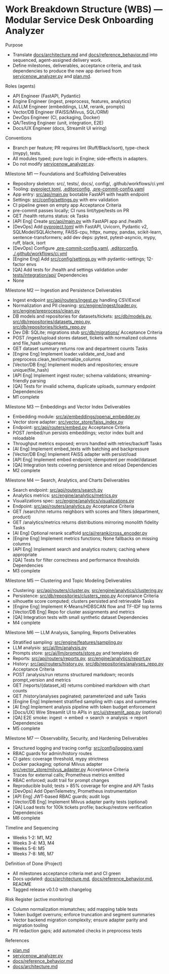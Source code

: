 # Work Breakdown Structure (WBS) — Modular Service Desk Onboarding Analyzer

Purpose
- Translate [docs/architecture.md](docs/architecture.md) and [docs/reference_behavior.md](docs/reference_behavior.md) into sequenced, agent-assigned delivery work.
- Define milestones, deliverables, acceptance criteria, and task dependencies to produce the new app derived from [servicenow_analyzer.py](servicenow_analyzer.py) and [plan.md](plan.md).

Roles (agents)
- API Engineer (FastAPI, Pydantic)
- Engine Engineer (ingest, preprocess, features, analytics)
- AI/LLM Engineer (embeddings, LLM, rerank, prompts)
- Vector/DB Engineer (FAISS/Milvus, SQL/ORM)
- DevOps Engineer (CI, packaging, Docker)
- QA/Testing Engineer (unit, integration, E2E)
- Docs/UX Engineer (docs, Streamlit UI wiring)

Conventions
- Branch per feature; PR requires lint (Ruff/Black/isort), type-check (mypy), tests.
- All modules typed; pure logic in Engine; side-effects in adapters.
- Do not modify [servicenow_analyzer.py](servicenow_analyzer.py).

Milestone M1 — Foundations and Scaffolding
Deliverables
- Repository skeleton: src/, tests/, docs/, config/, .github/workflows/ci.yml
- Tooling: [pyproject.toml](pyproject.toml), [.editorconfig](.editorconfig), [.pre-commit-config.yaml](.pre-commit-config.yaml)
- App entry: [src/api/main.py](src/api/main.py) bootable FastAPI with health endpoint
- Settings: [src/config/settings.py](src/config/settings.py) with env validation
- CI pipeline green on empty app
Acceptance Criteria
- pre-commit passes locally; CI runs lint/type/tests on PR
- GET /health returns status: ok
Tasks
- [API Eng] Create [src/api/main.py](src/api/main.py) with FastAPI app and /health
- [DevOps] Add [pyproject.toml](pyproject.toml) with FastAPI, Uvicorn, Pydantic v2, SQLModel/SQLAlchemy, FAISS-cpu, httpx, numpy, pandas, scikit-learn, sentence-transformers; add dev deps: pytest, pytest-asyncio, mypy, ruff, black, isort
- [DevOps] Configure [.pre-commit-config.yaml](.pre-commit-config.yaml), [.editorconfig](.editorconfig), [./.github/workflows/ci.yml](.github/workflows/ci.yml)
- [Engine Eng] Add [src/config/settings.py](src/config/settings.py) with pydantic-settings; 12-factor envs
- [QA] Add tests for /health and settings validation under [tests/integration/api/](tests/integration/api/)
Dependencies
- None

Milestone M2 — Ingestion and Persistence
Deliverables
- Ingest endpoint [src/api/routers/ingest.py](src/api/routers/ingest.py) handling CSV/Excel
- Normalization and PII cleaning: [src/engine/ingest/loader.py](src/engine/ingest/loader.py), [src/engine/preprocess/clean.py](src/engine/preprocess/clean.py)
- DB models and repositories for datasets/tickets: [src/db/models.py](src/db/models.py), [src/db/repositories/datasets_repo.py](src/db/repositories/datasets_repo.py), [src/db/repositories/tickets_repo.py](src/db/repositories/tickets_repo.py)
- Dev DB: SQLite; migrations stub [src/db/migrations/](src/db/migrations/)
Acceptance Criteria
- POST /ingest/upload stores dataset, tickets with normalized columns and file_hash uniqueness
- GET dataset summary returns row and department counts
Tasks
- [Engine Eng] Implement loader.validate_and_load and preprocess.clean_text/normalize_columns
- [Vector/DB Eng] Implement models and repositories; ensure unique(file_hash)
- [API Eng] Implement ingest router; schema validations; streaming-friendly parsing
- [QA] Tests for invalid schema, duplicate uploads, summary endpoint
Dependencies
- M1 complete

Milestone M3 — Embeddings and Vector Index
Deliverables
- Embedding module: [src/ai/embeddings/openai_embedder.py](src/ai/embeddings/openai_embedder.py)
- Vector store adapter: [src/vector_store/faiss_index.py](src/vector_store/faiss_index.py)
- Endpoint: [src/api/routers/embed.py](src/api/routers/embed.py)
Acceptance Criteria
- POST /embed/run persists embeddings; vector index built and reloadable
- Throughput metrics exposed; errors handled with retries/backoff
Tasks
- [AI Eng] Implement embed_texts with batching and backpressure
- [Vector/DB Eng] Implement FAISS adapter with persist/load
- [API Eng] Implement embed endpoint; idempotent per model/dataset
- [QA] Integration tests covering persistence and reload
Dependencies
- M2 complete

Milestone M4 — Search, Analytics, and Charts
Deliverables
- Search endpoint: [src/api/routers/search.py](src/api/routers/search.py)
- Analytics metrics: [src/engine/analytics/metrics.py](src/engine/analytics/metrics.py)
- Visualizations spec: [src/engine/analytics/visualizations.py](src/engine/analytics/visualizations.py)
- Endpoint: [src/api/routers/analytics.py](src/api/routers/analytics.py)
Acceptance Criteria
- GET /search/nn returns neighbors with scores and filters (department, product)
- GET /analytics/metrics returns distributions mirroring monolith fidelity
Tasks
- [AI Eng] Optional rerank scaffold [src/ai/rerank/cross_encoder.py](src/ai/rerank/cross_encoder.py)
- [Engine Eng] Implement metrics functions; None fallbacks on missing columns
- [API Eng] Implement search and analytics routers; caching where appropriate
- [QA] Tests for filter correctness and performance thresholds
Dependencies
- M3 complete

Milestone M5 — Clustering and Topic Modeling
Deliverables
- Clustering: [src/api/routers/cluster.py](src/api/routers/cluster.py), [src/engine/analytics/clustering.py](src/engine/analytics/clustering.py)
- Persistence: [src/db/repositories/clusters_repo.py](src/db/repositories/clusters_repo.py)
Acceptance Criteria
- silhouette score computed; clusters persisted and retrievable
Tasks
- [Engine Eng] Implement K-Means/HDBSCAN flow and TF-IDF top terms
- [Vector/DB Eng] Repo for cluster assignments and metrics
- [QA] Integration tests with small synthetic dataset
Dependencies
- M4 complete

Milestone M6 — LLM Analysis, Sampling, Reports
Deliverables
- Stratified sampling: [src/engine/features/sampling.py](src/engine/features/sampling.py)
- LLM analysis: [src/ai/llm/analysis.py](src/ai/llm/analysis.py)
- Prompts store: [src/ai/llm/prompts/store.py](src/ai/llm/prompts/store.py) and templates dir
- Reports: [src/api/routers/reports.py](src/api/routers/reports.py), [src/engine/analytics/report.py](src/engine/analytics/report.py)
- History: [src/api/routers/history.py](src/api/routers/history.py), [src/db/repositories/analyses_repo.py](src/db/repositories/analyses_repo.py)
Acceptance Criteria
- POST /analysis/run returns structured markdown; records prompt_version and metrics
- GET /reports/{dataset_id} returns combined markdown with chart counts
- GET /history/analyses paginated; parameterized and safe
Tasks
- [Engine Eng] Implement stratified sampling with caps and summaries
- [AI Eng] Implement analysis pipeline with token budget enforcement
- [Docs/UX] Wire Streamlit UI to APIs in [src/ui/streamlit_app.py](src/ui/streamlit_app.py) (optional)
- [QA] E2E smoke: ingest → embed → search → analysis → report
Dependencies
- M5 complete

Milestone M7 — Observability, Security, and Hardening
Deliverables
- Structured logging and tracing config: [src/config/logging.yaml](src/config/logging.yaml)
- RBAC guards for admin/history routes
- CI gates: coverage threshold, mypy strictness
- Docker packaging; optional Milvus adapter [src/vector_store/milvus_adapter.py](src/vector_store/milvus_adapter.py)
Acceptance Criteria
- Traces for external calls; Prometheus metrics emitted
- RBAC enforced; audit trail for prompt changes
- Reproducible build; tests > 85% coverage for engine and API
Tasks
- [DevOps] Add OpenTelemetry, Prometheus instrumentation
- [API Eng] JWT-based RBAC guards; audit logs
- [Vector/DB Eng] Implement Milvus adapter parity tests (optional)
- [QA] Load tests for 100k tickets profile; backup/restore verification
Dependencies
- M6 complete

Timeline and Sequencing
- Weeks 1-2: M1, M2
- Weeks 3-4: M3, M4
- Weeks 5-6: M5
- Weeks 7-8: M6, M7

Definition of Done (Project)
- All milestones acceptance criteria met and CI green
- Docs updated: [docs/architecture.md](docs/architecture.md), [docs/reference_behavior.md](docs/reference_behavior.md), README
- Tagged release v0.1.0 with changelog

Risk Register (active monitoring)
- Column normalization mismatches; add mapping table tests
- Token budget overruns; enforce truncation and segment summaries
- Vector backend migration complexity; ensure adapter parity and migration tooling
- PII redaction gaps; add automated checks in preprocess tests

References
- [plan.md](plan.md)
- [servicenow_analyzer.py](servicenow_analyzer.py)
- [docs/reference_behavior.md](docs/reference_behavior.md)
- [docs/architecture.md](docs/architecture.md)